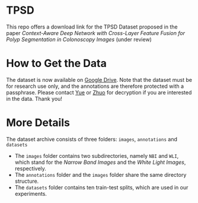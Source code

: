 # TPSD
This repo offers a download link for the TPSD Dataset proposed in the paper *Context-Aware Deep Network with Cross-Layer Feature Fusion for Polyp Segmentation in Colonoscopy Images* (under review)

# How to Get the Data
The dataset is now available on [Google Drive](https://drive.google.com/file/d/1MXmCzoixR2FX8KthZbVrK2jyoI2BKLPW/view?usp=sharing). Note that the dataset must be for research use only, and the annotations are therefore protected with a passphrase. Please contact [Yue](yueguanghui@szu.edu.cn) or [Zhuo](cooperzhuo@gmail.com) for decryption if you are interested in the data. Thank you!

# More Details
The dataset archive consists of three folders: `images`, `annotations` and `datasets`
- The `images` folder contains two subdirectories, namely `NBI` and `WLI`, which stand for the *Narrow Band Images* and the *White Light Images*, respectively.
- The `annotations` folder and the `images` folder share the same directory structure.
- The `datasets` folder contains ten train-test splits, which are used in our experiments.
